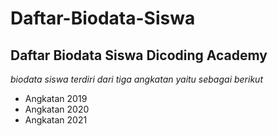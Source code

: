 Daftar-Biodata-Siswa
==
Daftar Biodata Siswa Dicoding Academy
--
*biodata siswa terdiri dari tiga angkatan yaitu sebagai berikut*
- Angkatan 2019
- Angkatan 2020
- Angkatan 2021
